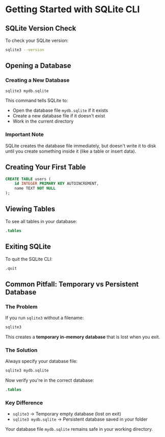 # Getting Started with SQLite CLI

## SQLite Version Check

To check your SQLite version:

```bash
sqlite3 --version
```

## Opening a Database

### Creating a New Database

```bash
sqlite3 mydb.sqlite
```

This command tells SQLite to:

- Open the database file `mydb.sqlite` if it exists
- Create a new database file if it doesn't exist
- Work in the current directory

### Important Note

SQLite creates the database file immediately, but doesn't write it to disk until you create something inside it (like a table or insert data).

## Creating Your First Table

```sql
CREATE TABLE users (
    id INTEGER PRIMARY KEY AUTOINCREMENT,
    name TEXT NOT NULL
);
```

## Viewing Tables

To see all tables in your database:

```sql
.tables
```

## Exiting SQLite

To quit the SQLite CLI:

```sql
.quit
```

## Common Pitfall: Temporary vs Persistent Database

### The Problem

If you run `sqlite3` without a filename:

```bash
sqlite3
```

This creates a **temporary in-memory database** that is lost when you exit.

### The Solution

Always specify your database file:

```bash
sqlite3 mydb.sqlite
```

Now verify you're in the correct database:

```sql
.tables
```

### Key Difference

- `sqlite3` → Temporary empty database (lost on exit)
- `sqlite3 mydb.sqlite` → Persistent database saved in your folder

Your database file `mydb.sqlite` remains safe in your working directory.

